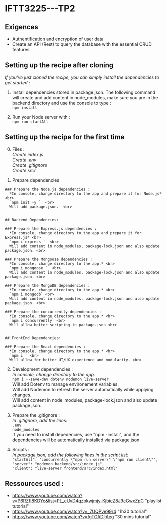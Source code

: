 # IFTT3225---TP2


  ## Exigences 

  - Authentification and encryption of user data
  - Create an API (Rest) to query the database with the essential CRUD features.


  ## Setting up the recipe after cloning

  *If you've just cloned the recipe, you can simply install the dependencies to get started :* <br>

  1. Install dependencies stored in package.json. The following command will create and add content in node_modules, make sure you are in the backend directory and use the console to type :<br>
  `npm install ` 

  2. Run your Node server with : <br>
  `npm run startAll` <br>



  ## Setting up the recipe for the first time

  0. Files : <br>
    *Create index.js* <br>
    *Create .env* <br>
    *Create .gitignore* <br>
    *Create src/* <br>


  1. Prepare dependencies 
  

    ### Prepare the Node.js dependencies :
      *In console, change directory to the app and prepare it for Node.js*  <br>
      `npm init -y `  <br>
      Will add package.json.  <br>


    ## Backend Dependencies:

    ### Prepare the Express.js dependencies : 
      *In console, change directory to the app and prepare it for Express.js* <br>
      `npm i express `  <br>
      Will add content in node_modules, package-lock.json and also update package.json. <br>

    ### Prepare the Mongoose dependencies : 
      *In console, change directory to the app.* <br>
      `npm i mongoose `  <br>
      Will add content in node_modules, package-lock.json and also update package.json. <br>

    ### Prepare the MongoDB dependencies : 
      *In console, change directory to the app.* <br>
      `npm i mongodb` <br>
      Will add content in node_modules, package-lock.json and also update package.json. <br>

    ### Prepare the concurrently dependencies :
      *In console, change directory to the app.* <br>
      `npm i concurrently` <br>
      Will allow better scripting in package.json <br>


    ## FrontEnd Dependencies:

    ### Prepare the React dependencies :
      *In console, change directory to the app.* <br>
      `npm i ` <br>
      Will allow for better UI/UX experience and modularity. <br>



  2. Development dependencies :  <br>
    *In console, change directory to the app.* <br>
    `npm i --save-dev dotenv nodemon live-server`  <br>
    Will add Dotenv to manage environement variables.  <br>
    Will add Nodemon to refresh the server automatically while applying changes. <br>
    Will add content in node_modules, package-lock.json and also update package.json. <br>

  3. Prepare the .gitignore : <br>
    *In .gitignore, add the lines:* <br>
    `.env ` <br>
    `node_modules `  <br>
    If you need to install depedencies, use "npm -install", and the dependencies will be automatically installed via package.json <br>

  4. Scripts : <br>
    *In package.json, add the following lines in the script list:* <br>
    `"startAll": "concurrently \"npm run server\" \"npm run client\"",` <br>
    `"server": "nodemon backend/src/index.js",` <br>
    `"client": "live-server frontend/src/index.html"` <br>




  ## Ressources used :

  - https://www.youtube.com/watch?v=P6RZfI8KDYc&list=PL_cUvD4qzbkwjmjy-KjbieZ8J9cGwxZpC "playlist tutorial"
  - https://www.youtube.com/watch?v=_7UQPve99r4 "1h30 tutorial"
  - https://www.youtube.com/watch?v=fgTGADljAeg "30 mins tutorial"

